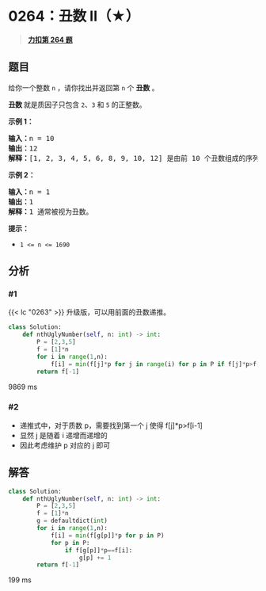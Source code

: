 # 0264：丑数 II（★）


> <u>**[力扣第 264 题](https://leetcode.cn/problems/ugly-number-ii/)**</u>

## 题目

<p>给你一个整数 <code>n</code> ，请你找出并返回第 <code>n</code> 个 <strong>丑数</strong> 。</p>

<p><strong>丑数 </strong>就是质因子只包含 <code>2</code>、<code>3</code> 和 <code>5</code> 的正整数。</p>



<p><strong>示例 1：</strong></p>

<pre>
<strong>输入：</strong>n = 10
<strong>输出：</strong>12
<strong>解释：</strong>[1, 2, 3, 4, 5, 6, 8, 9, 10, 12] 是由前 10 个丑数组成的序列。
</pre>

<p><strong>示例 2：</strong></p>

<pre>
<strong>输入：</strong>n = 1
<strong>输出：</strong>1
<strong>解释：</strong>1 通常被视为丑数。
</pre>



<p><strong>提示：</strong></p>

<ul>
<li><code>1 &lt;= n &lt;= 1690</code></li>
</ul>


## 分析


### #1

{{< lc "0263" >}} 升级版，可以用前面的丑数递推。

```python
class Solution:
    def nthUglyNumber(self, n: int) -> int:
        P = [2,3,5]
        f = [1]*n
        for i in range(1,n):
            f[i] = min(f[j]*p for j in range(i) for p in P if f[j]*p>f[i-1])
        return f[-1]
```
9869 ms

### #2

- 递推式中，对于质数 p，需要找到第一个 j 使得 f[j]*p>f[i-1] 
- 显然 j 是随着 i 递增而递增的
- 因此考虑维护 p 对应的 j 即可

## 解答

```python
class Solution:
    def nthUglyNumber(self, n: int) -> int:
        P = [2,3,5]
        f = [1]*n
        g = defaultdict(int)
        for i in range(1,n):
            f[i] = min(f[g[p]]*p for p in P)
            for p in P:
                if f[g[p]]*p==f[i]:
                    g[p] += 1
        return f[-1]
```
199 ms

